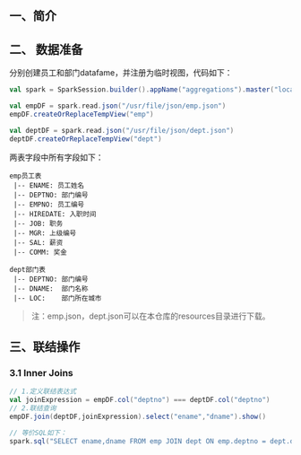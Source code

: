## 一、简介



## 二、 数据准备

分别创建员工和部门datafame，并注册为临时视图，代码如下：

```scala
val spark = SparkSession.builder().appName("aggregations").master("local[2]").getOrCreate()

val empDF = spark.read.json("/usr/file/json/emp.json")
empDF.createOrReplaceTempView("emp")

val deptDF = spark.read.json("/usr/file/json/dept.json")
deptDF.createOrReplaceTempView("dept")
```

两表字段中所有字段如下：

```properties
emp员工表
 |-- ENAME: 员工姓名
 |-- DEPTNO: 部门编号
 |-- EMPNO: 员工编号
 |-- HIREDATE: 入职时间
 |-- JOB: 职务
 |-- MGR: 上级编号
 |-- SAL: 薪资
 |-- COMM: 奖金  
```

```properties
dept部门表
 |-- DEPTNO: 部门编号
 |-- DNAME:  部门名称
 |-- LOC:    部门所在城市
```

> 注：emp.json，dept.json可以在本仓库的resources目录进行下载。



## 三、联结操作

### 3.1 Inner Joins 

```scala
// 1.定义联结表达式
val joinExpression = empDF.col("deptno") === deptDF.col("deptno")
// 2.联结查询 
empDF.join(deptDF,joinExpression).select("ename","dname").show()

// 等价SQL如下：
spark.sql("SELECT ename,dname FROM emp JOIN dept ON emp.deptno = dept.deptno").show()
```

